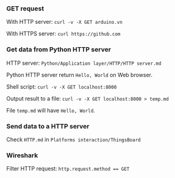 ### GET request

With HTTP server: ``curl -v -X GET arduino.vn``

With HTTPS server: ``curl https://github.com``

### Get data from Python HTTP server

HTTP server: ``Python/Application layer/HTTP/HTTP server.md``

Python HTTP server return ``Hello, World`` on Web browser.

Shell script: ``curl -v -X GET localhost:8000``

Output result to a file: ``curl -v -X GET localhost:8000 > temp.md``

File ``temp.md`` will have ``Hello, World``.

### Send data to a HTTP server

Check ``HTTP.md`` in ``Platforms interaction/ThingsBoard``

### Wireshark

Filter HTTP request: ``http.request.method == GET``
